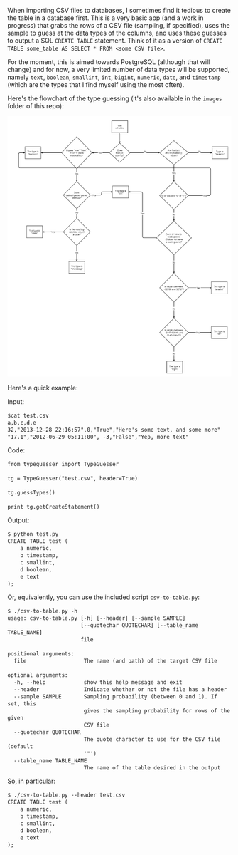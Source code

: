 When importing CSV files to databases, I sometimes find it tedious to create the table in a database first. This is a very basic app (and a work in progress) that grabs the rows of a CSV file (sampling, if specified), uses the sample to guess at the data types of the columns, and uses these guesses to output a SQL `CREATE TABLE` statement. Think of it as a version of `CREATE TABLE some_table AS SELECT * FROM <some CSV file>`.

For the moment, this is aimed towards PostgreSQL (although that will change) and for now, a very limited number of data types will be supported, namely `text`, `boolean`, `smallint`, `int`, `bigint`, `numeric`, `date`, and `timestamp` (which are the types that I find myself using the most often). 

Here's the flowchart of the type guessing (it's also available in the `images` folder of this repo):

![flowchart](https://github.com/jackmaney/csv-to-table/blob/master/images/type_guessing_flowchart.png?raw=true)

Here's a quick example:

Input:
```
$cat test.csv
a,b,c,d,e
32,"2013-12-28 22:16:57",0,"True","Here's some text, and some more"
"17.1","2012-06-29 05:11:00", -3,"False","Yep, more text"
```

Code:

```
from typeguesser import TypeGuesser

tg = TypeGuesser("test.csv", header=True)

tg.guessTypes()

print tg.getCreateStatement()
```

Output:

```
$ python test.py
CREATE TABLE test (
    a numeric,
    b timestamp,
    c smallint,
    d boolean,
    e text
);
```

Or, equivalently, you can use the included script `csv-to-table.py`:

```
$ ./csv-to-table.py -h
usage: csv-to-table.py [-h] [--header] [--sample SAMPLE]
                       [--quotechar QUOTECHAR] [--table_name TABLE_NAME]
                       file

positional arguments:
  file                  The name (and path) of the target CSV file

optional arguments:
  -h, --help            show this help message and exit
  --header              Indicate whether or not the file has a header
  --sample SAMPLE       Sampling probability (between 0 and 1). If set, this
                        gives the sampling probability for rows of the given
                        CSV file
  --quotechar QUOTECHAR
                        The quote character to use for the CSV file (default
                        '"')
  --table_name TABLE_NAME
                        The name of the table desired in the output
```

So, in particular:

```
$ ./csv-to-table.py --header test.csv
CREATE TABLE test (
	a numeric,
	b timestamp,
	c smallint,
	d boolean,
	e text
);
```






